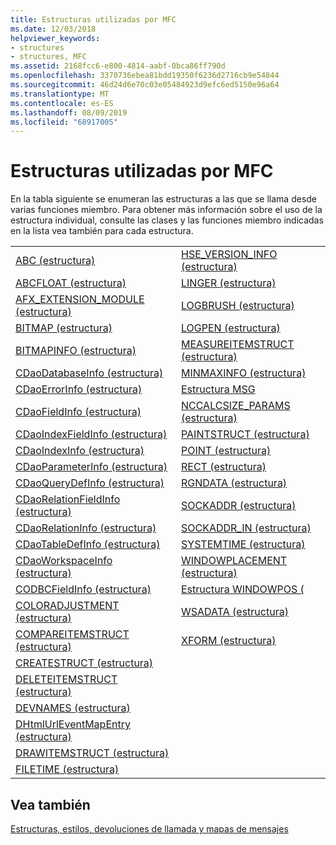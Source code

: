 ```yaml
---
title: Estructuras utilizadas por MFC
ms.date: 12/03/2018
helpviewer_keywords:
- structures
- structures, MFC
ms.assetid: 2168fcc6-e800-4814-aabf-0bca86ff790d
ms.openlocfilehash: 3370736ebea81bdd19350f6236d2716cb9e54844
ms.sourcegitcommit: 46d24d6e70c03e05484923d9efc6ed5150e96a64
ms.translationtype: MT
ms.contentlocale: es-ES
ms.lasthandoff: 08/09/2019
ms.locfileid: "68917005"
---
```

# <a name="structures-used-by-mfc"></a>Estructuras utilizadas por MFC

En la tabla siguiente se enumeran las estructuras a las que se llama desde varias funciones miembro. Para obtener más información sobre el uso de la estructura individual, consulte las clases y las funciones miembro indicadas en la lista vea también para cada estructura.

|||
|-|-|
|[ABC (estructura)](/windows/desktop/api/wingdi/ns-wingdi-abc)|[HSE_VERSION_INFO (estructura)](../../mfc/reference/hse-version-info-structure.md)|
|[ABCFLOAT (estructura)](/windows/desktop/api/wingdi/ns-wingdi-abcfloat)|[LINGER (estructura)](/windows/desktop/api/winsock/ns-winsock-linger)|
|[AFX_EXTENSION_MODULE (estructura)](../../mfc/reference/afx-extension-module-structure.md)|[LOGBRUSH (estructura)](/windows/desktop/api/wingdi/ns-wingdi-taglogbrush)|
|[BITMAP (estructura)](/windows/desktop/api/wingdi/ns-wingdi-tagbitmap)|[LOGPEN (estructura)](/windows/desktop/api/Wingdi/ns-wingdi-taglogpen)|
|[BITMAPINFO (estructura)](/windows/desktop/api/wingdi/ns-wingdi-tagbitmapinfo)|[MEASUREITEMSTRUCT (estructura)](/windows/desktop/api/winuser/ns-winuser-tagmeasureitemstruct)|
|[CDaoDatabaseInfo (estructura)](../../mfc/reference/cdaodatabaseinfo-structure.md)|[MINMAXINFO (estructura)](/windows/desktop/api/winuser/ns-winuser-tagminmaxinfo)|
|[CDaoErrorInfo (estructura)](../../mfc/reference/cdaoerrorinfo-structure.md)|[Estructura MSG](/windows/desktop/api/winuser/ns-winuser-tagmsg)|
|[CDaoFieldInfo (estructura)](../../mfc/reference/cdaofieldinfo-structure.md)|[NCCALCSIZE_PARAMS (estructura)](/windows/desktop/api/winuser/ns-winuser-tagnccalcsize_params)|
|[CDaoIndexFieldInfo (estructura)](../../mfc/reference/cdaoindexfieldinfo-structure.md)|[PAINTSTRUCT (estructura)](/windows/desktop/api/winuser/ns-winuser-tagpaintstruct)|
|[CDaoIndexInfo (estructura)](../../mfc/reference/cdaoindexinfo-structure.md)|[POINT (estructura)](/windows/desktop/api/windef/ns-windef-tagpoint)|
|[CDaoParameterInfo (estructura)](../../mfc/reference/cdaoparameterinfo-structure.md)|[RECT (estructura)](/windows/desktop/api/windef/ns-windef-tagrect)|
|[CDaoQueryDefInfo (estructura)](../../mfc/reference/cdaoquerydefinfo-structure.md)|[RGNDATA (estructura)](/windows/desktop/api/wingdi/ns-wingdi-rgndata)|
|[CDaoRelationFieldInfo (estructura)](../../mfc/reference/cdaorelationfieldinfo-structure.md)|[SOCKADDR (estructura)](/windows/desktop/winsock/sockaddr-2)|
|[CDaoRelationInfo (estructura)](../../mfc/reference/cdaorelationinfo-structure.md)|[SOCKADDR_IN (estructura)](/windows/desktop/winsock/sockaddr-2)|
|[CDaoTableDefInfo (estructura)](../../mfc/reference/cdaotabledefinfo-structure.md)|[SYSTEMTIME (estructura)](/windows/desktop/api/minwinbase/ns-minwinbase-systemtime)
|[CDaoWorkspaceInfo (estructura)](../../mfc/reference/cdaoworkspaceinfo-structure.md)|[WINDOWPLACEMENT (estructura)](/windows/desktop/api/winuser/ns-winuser-tagwindowplacement)|
|[CODBCFieldInfo (estructura)](../../mfc/reference/codbcfieldinfo-structure.md)|[Estructura WINDOWPOS (](/windows/desktop/api/winuser/ns-winuser-tagwindowpos)
|[COLORADJUSTMENT (estructura)](/windows/desktop/api/wingdi/ns-wingdi-tagcoloradjustment)|[WSADATA (estructura)](/windows/desktop/api/winsock2/ns-winsock2-wsadata)|
|[COMPAREITEMSTRUCT (estructura)](/windows/desktop/api/winuser/ns-winuser-tagcompareitemstruct)|[XFORM (estructura)](/windows/desktop/api/wingdi/ns-wingdi-tagxform)|
|[CREATESTRUCT (estructura)](/windows/desktop/api/winuser/ns-winuser-tagcreatestructa)||
|[DELETEITEMSTRUCT (estructura)](/windows/desktop/api/winuser/ns-winuser-tagdeleteitemstruct)||
|[DEVNAMES (estructura)](/windows/desktop/api/commdlg/ns-commdlg-tagdevnames)||
|[DHtmlUrlEventMapEntry (estructura)](../../mfc/reference/dhtmlurleventmapentry-structure.md)||
|[DRAWITEMSTRUCT (estructura)](/windows/desktop/api/winuser/ns-winuser-tagdrawitemstruct)||
|[FILETIME (estructura)](/windows/desktop/api/minwinbase/ns-minwinbase-filetime)||

## <a name="see-also"></a>Vea también

[Estructuras, estilos, devoluciones de llamada y mapas de mensajes](../../mfc/reference/structures-styles-callbacks-and-message-maps.md)
